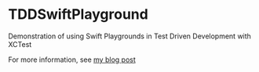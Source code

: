 # TDDSwiftPlayground
Demonstration of using Swift Playgrounds in Test Driven Development with XCTest

For more information, see [my blog post](http://initwithstyle.net/2015/11/tdd-in-swift-playgrounds/)